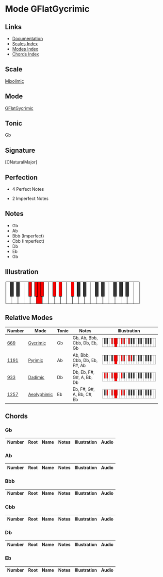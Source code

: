 # Mode GFlatGycrimic

## Links

- [Documentation](index.md)
- [Scales Index](Scales.md)
- [Modes Index](Modes.md)
- [Chords Index](Chords.md)

## Scale

[Mixolimic](ScaleMixolimic.md)

## Mode

[GFlatGycrimic](ModeGFlatGycrimic.md)

## Tonic

Gb

## Signature

[CNaturalMajor]

## Perfection

 - 4 Perfect Notes

 - 2 Imperfect Notes

## Notes

- Gb
- Ab
- Bbb (Imperfect)
- Cbb (Imperfect)
- Db
- Eb
- Gb

## Illustration

![GFlatGycrimic](ModeGFlatGycrimic.png)

## Relative Modes

| Number | Mode | Tonic | Notes | Illustration |
|--------|------|-------|-------|--------------|
| [669](https://ianring.com/musictheory/scales/669) | [Gycrimic](ModeGycrimic.md) | Gb | Gb, Ab, Bbb, Cbb, Db, Eb, Gb | ![GFlatGycrimic](ModeGFlatGycrimic.png) |
| [1191](https://ianring.com/musictheory/scales/1191) | [Pyrimic](ModePyrimic.md) | Ab | Ab, Bbb, Cbb, Db, Eb, F#, Ab | ![AFlatPyrimic](ModeAFlatPyrimic.png) |
| [933](https://ianring.com/musictheory/scales/933) | [Dadimic](ModeDadimic.md) | Db | Db, Eb, F#, G#, A, Bb, Db | ![DFlatDadimic](ModeDFlatDadimic.png) |
| [1257](https://ianring.com/musictheory/scales/1257) | [Aeolyphimic](ModeAeolyphimic.md) | Eb | Eb, F#, G#, A, Bb, C#, Eb | ![EFlatAeolyphimic](ModeEFlatAeolyphimic.png) |

## Chords

### Gb

| Number | Root | Name | Notes | Illustration | Audio |
|--------|------|------|-------|--------------|-------|

### Ab

| Number | Root | Name | Notes | Illustration | Audio |
|--------|------|------|-------|--------------|-------|

### Bbb

| Number | Root | Name | Notes | Illustration | Audio |
|--------|------|------|-------|--------------|-------|

### Cbb

| Number | Root | Name | Notes | Illustration | Audio |
|--------|------|------|-------|--------------|-------|

### Db

| Number | Root | Name | Notes | Illustration | Audio |
|--------|------|------|-------|--------------|-------|

### Eb

| Number | Root | Name | Notes | Illustration | Audio |
|--------|------|------|-------|--------------|-------|

